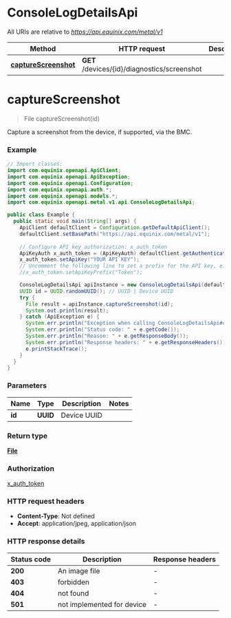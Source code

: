 # ConsoleLogDetailsApi

All URIs are relative to *https://api.equinix.com/metal/v1*

| Method | HTTP request | Description |
|------------- | ------------- | -------------|
| [**captureScreenshot**](ConsoleLogDetailsApi.md#captureScreenshot) | **GET** /devices/{id}/diagnostics/screenshot |  |


<a id="captureScreenshot"></a>
# **captureScreenshot**
> File captureScreenshot(id)



Capture a screenshot from the device, if supported, via the BMC.

### Example
```java
// Import classes:
import com.equinix.openapi.ApiClient;
import com.equinix.openapi.ApiException;
import com.equinix.openapi.Configuration;
import com.equinix.openapi.auth.*;
import com.equinix.openapi.models.*;
import com.equinix.openapi.metal.v1.api.ConsoleLogDetailsApi;

public class Example {
  public static void main(String[] args) {
    ApiClient defaultClient = Configuration.getDefaultApiClient();
    defaultClient.setBasePath("https://api.equinix.com/metal/v1");
    
    // Configure API key authorization: x_auth_token
    ApiKeyAuth x_auth_token = (ApiKeyAuth) defaultClient.getAuthentication("x_auth_token");
    x_auth_token.setApiKey("YOUR API KEY");
    // Uncomment the following line to set a prefix for the API key, e.g. "Token" (defaults to null)
    //x_auth_token.setApiKeyPrefix("Token");

    ConsoleLogDetailsApi apiInstance = new ConsoleLogDetailsApi(defaultClient);
    UUID id = UUID.randomUUID(); // UUID | Device UUID
    try {
      File result = apiInstance.captureScreenshot(id);
      System.out.println(result);
    } catch (ApiException e) {
      System.err.println("Exception when calling ConsoleLogDetailsApi#captureScreenshot");
      System.err.println("Status code: " + e.getCode());
      System.err.println("Reason: " + e.getResponseBody());
      System.err.println("Response headers: " + e.getResponseHeaders());
      e.printStackTrace();
    }
  }
}
```

### Parameters

| Name | Type | Description  | Notes |
|------------- | ------------- | ------------- | -------------|
| **id** | **UUID**| Device UUID | |

### Return type

[**File**](File.md)

### Authorization

[x_auth_token](../README.md#x_auth_token)

### HTTP request headers

 - **Content-Type**: Not defined
 - **Accept**: application/jpeg, application/json

### HTTP response details
| Status code | Description | Response headers |
|-------------|-------------|------------------|
| **200** | An image file |  -  |
| **403** | forbidden |  -  |
| **404** | not found |  -  |
| **501** | not implemented for device |  -  |

